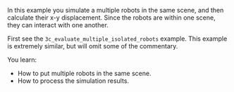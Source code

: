 In this example you simulate a multiple robots in the same scene, and then calculate their x-y displacement.
Since the robots are within one scene, they can interact with one another.

First see the `3c_evaluate_multiple_isolated_robots` example.
This example is extremely similar, but will omit some of the commentary.

You learn:
- How to put multiple robots in the same scene.
- How to process the simulation results.
